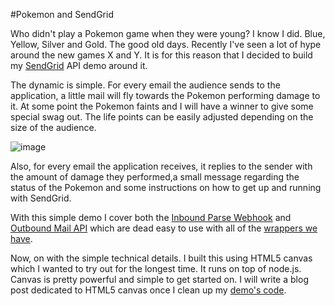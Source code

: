 #Pokemon and SendGrid

Who didn't play a Pokemon game when they were young? I know I did. Blue, Yellow, Silver and Gold. The good old days. Recently I've seen a lot of hype around the new games X and Y. It is for this reason that I decided to build my [SendGrid](http://sendgrid.com) API demo around it.

The dynamic is simple. For every email the audience sends to the application, a little mail will fly towards the Pokemon performing damage to it. At some point the Pokemon faints and I will have a winner to give some special swag out. The life points can be easily adjusted depending on the size of the audience. 

![image](https://raw.github.com/elbuo8/blogs/master/Pokemon%20and%20SendGrid/demo.gif)

Also, for every email the application receives, it replies to the sender with the amount of damage they performed,a small message regarding the status of the Pokemon and some instructions on how to get up and running with SendGrid.

With this simple demo I cover both the [Inbound Parse Webhook](http://sendgrid.com/docs/API_Reference/Webhooks/parse.html) and [Outbound Mail API](http://sendgrid.com/docs/API_Reference/Web_API/mail.html) which are dead easy to use with all of the [wrappers we have](https://github.com/sendgrid/).

Now, on with the simple technical details. I built this using HTML5 canvas which I wanted to try out for the longest time. It runs on top of node.js. Canvas is pretty powerful and simple to get started on. I will write a blog post dedicated to HTML5 canvas once I clean up my [demo's code](https://github.com/elbuo8/sgdemo-pokemon).
